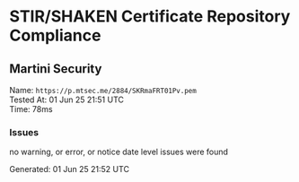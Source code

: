 # STIR/SHAKEN Certificate Repository Compliance

## Martini Security

Name: `https://p.mtsec.me/2884/SKRmaFRT01Pv.pem`\
Tested At: 01 Jun 25 21:51 UTC\
Time: 78ms

### Issues

no warning, or error, or notice date level issues were found

Generated: 01 Jun 25 21:52 UTC
